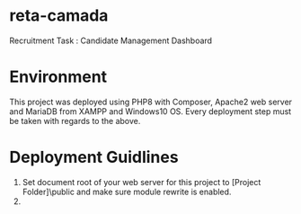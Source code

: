 # reta-camada
Recruitment Task : Candidate Management Dashboard

# Environment
This project was deployed using PHP8 with Composer, Apache2 web server and MariaDB from XAMPP and Windows10 OS.
Every deployment step must be taken with regards to the above. 

# Deployment Guidlines

1. Set document root of your web server for this project to [Project Folder]\public and make sure module rewrite is enabled.
2. 

